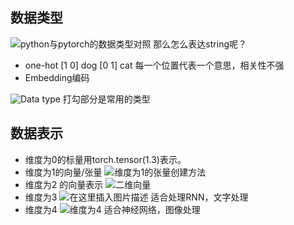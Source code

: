 ﻿## 数据类型
![python与pytorch的数据类型对照](https://img-blog.csdnimg.cn/20190710094520590.png?x-oss-process=image/watermark,type_ZmFuZ3poZW5naGVpdGk,shadow_10,text_aHR0cHM6Ly9ibG9nLmNzZG4ubmV0L1RoZXJhX3Fpbmc=,size_16,color_FFFFFF,t_70)
那么怎么表达string呢？
* one-hot
  [1 0] dog	[0 1] cat
  每一个位置代表一个意思，相关性不强
* Embedding编码

![Data type](https://img-blog.csdnimg.cn/20190710095455293.png?x-oss-process=image/watermark,type_ZmFuZ3poZW5naGVpdGk,shadow_10,text_aHR0cHM6Ly9ibG9nLmNzZG4ubmV0L1RoZXJhX3Fpbmc=,size_16,color_FFFFFF,t_70)
打勾部分是常用的类型
## 数据表示
* 维度为0的标量用torch.tensor(1.3)表示。
* 维度为1的向量/张量
![维度为1的张量创建方法](https://img-blog.csdnimg.cn/20190710101239635.png?x-oss-process=image/watermark,type_ZmFuZ3poZW5naGVpdGk,shadow_10,text_aHR0cHM6Ly9ibG9nLmNzZG4ubmV0L1RoZXJhX3Fpbmc=,size_16,color_FFFFFF,t_70)
* 维度为2 的向量表示
![二维向量](https://img-blog.csdnimg.cn/2019071010455878.png?x-oss-process=image/watermark,type_ZmFuZ3poZW5naGVpdGk,shadow_10,text_aHR0cHM6Ly9ibG9nLmNzZG4ubmV0L1RoZXJhX3Fpbmc=,size_16,color_FFFFFF,t_70)
* 维度为3
![在这里插入图片描述](https://img-blog.csdnimg.cn/2019071011322131.png?x-oss-process=image/watermark,type_ZmFuZ3poZW5naGVpdGk,shadow_10,text_aHR0cHM6Ly9ibG9nLmNzZG4ubmV0L1RoZXJhX3Fpbmc=,size_16,color_FFFFFF,t_70)
适合处理RNN，文字处理
* 维度为4
![维度为4](https://img-blog.csdnimg.cn/20190710113044543.png?x-oss-process=image/watermark,type_ZmFuZ3poZW5naGVpdGk,shadow_10,text_aHR0cHM6Ly9ibG9nLmNzZG4ubmV0L1RoZXJhX3Fpbmc=,size_16,color_FFFFFF,t_70)
适合神经网络，图像处理
